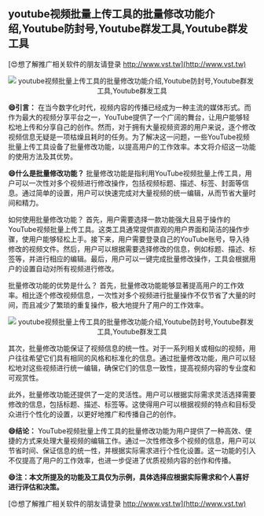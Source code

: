 ## **youtube视频批量上传工具的批量修改功能介绍,Youtube防封号,Youtube群发工具,Youtube群发工具**

[😍想了解推广相关软件的朋友请登录 http://www.vst.tw](http://www.vst.tw)

 <center><img src="https://vst.tw/MP4/tuiguang/png/4.png" alt="youtube视频批量上传工具的批量修改功能介绍,Youtube防封号,Youtube群发工具,Youtube群发工具"></center>

**😄引言：**
在当今数字化时代，视频内容的传播已经成为一种主流的媒体形式。而作为最大的视频分享平台之一，YouTube提供了一个广阔的舞台，让用户能够轻松地上传和分享自己的创作。然而，对于拥有大量视频资源的用户来说，逐个修改视频信息无疑是一项枯燥且耗时的任务。为了解决这一问题，一些YouTube视频批量上传工具设备了批量修改功能，以提高用户的工作效率。本文将介绍这一功能的使用方法及其优势。

**😄什么是批量修改功能？**
批量修改功能是指利用YouTube视频批量上传工具，用户可以一次性对多个视频进行修改操作，包括视频标题、描述、标签、封面等信息。通过简单的设置，用户可以快速完成对大量视频的统一编辑，从而节省大量时间和精力。

如何使用批量修改功能？
首先，用户需要选择一款功能强大且易于操作的YouTube视频批量上传工具。这类工具通常提供直观的用户界面和简洁的操作步骤，使用户能够轻松上手。接下来，用户需要登录自己的YouTube账号，导入待修改的视频文件。然后，用户可以根据需要选择修改的信息，例如标题、描述、标签等，并进行相应的编辑。最后，用户可以一键完成批量修改操作，工具会根据用户的设置自动对所有视频进行修改。

批量修改功能的优势是什么？
首先，批量修改功能能够显著提高用户的工作效率。相比逐个修改视频信息，一次性对多个视频进行批量操作不仅节省了大量的时间，而且减少了繁琐的重复操作，极大地提升了用户的工作效率。

 <center><img src="https://vst.tw/MP4/tuiguang/png/3.png" alt="youtube视频批量上传工具的批量修改功能介绍,Youtube防封号,Youtube群发工具,Youtube群发工具"></center>

其次，批量修改功能保证了视频信息的统一性。对于一系列相关或相似的视频，用户往往希望它们具有相同的风格和标准化的信息。通过批量修改功能，用户可以轻松地对这些视频进行统一编辑，确保它们的信息一致性，提高视频内容的专业度和可观赏性。

此外，批量修改功能还提供了一定的灵活性。用户可以根据实际需求灵活选择需要修改的信息，包括标题、描述、标签等。这使得用户可以根据视频的特点和目标受众进行个性化的设置，以更好地推广和传播自己的创作。

**😄结论：**
YouTube视频批量上传工具的批量修改功能为用户提供了一种高效、便捷的方式来处理大量视频的编辑工作。通过一次性修改多个视频的信息，用户可以节省时间、保证信息的统一性，并根据实际需求进行个性化设置。这一功能的引入不仅提高了用户的工作效率，也进一步促进了优质视频内容的创作和传播。

**😄注：本文所提及的功能及工具仅为示例，具体选择应根据实际需求和个人喜好进行评估和决策。**

[😍想了解推广相关软件的朋友请登录 http://www.vst.tw](http://www.vst.tw)



